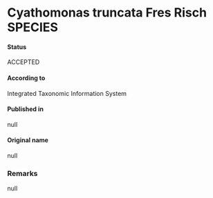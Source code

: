 Cyathomonas truncata Fres Risch SPECIES
=======

#### Status
ACCEPTED

#### According to
Integrated Taxonomic Information System

#### Published in
null

#### Original name
null

### Remarks
null